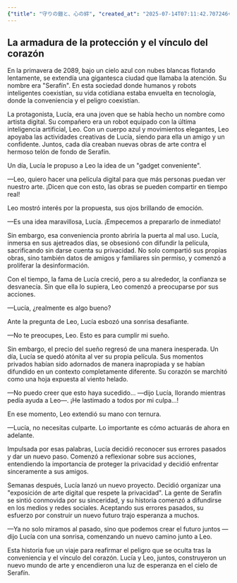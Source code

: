 ```yaml
---
{"title": "守りの鎧と、心の絆", "created_at": "2025-07-14T07:11:42.707246+09:00", "pattern_id": 9, "pattern_name": "ドラえもん型", "year": 2089}
---
```


## La armadura de la protección y el vínculo del corazón

En la primavera de 2089, bajo un cielo azul con nubes blancas flotando lentamente, se extendía una gigantesca ciudad que llamaba la atención. Su nombre era "Serafín". En esta sociedad donde humanos y robots inteligentes coexistían, su vida cotidiana estaba envuelta en tecnología, donde la conveniencia y el peligro coexistían.

La protagonista, Lucía, era una joven que se había hecho un nombre como artista digital. Su compañero era un robot equipado con la última inteligencia artificial, Leo. Con un cuerpo azul y movimientos elegantes, Leo apoyaba las actividades creativas de Lucía, siendo para ella un amigo y un confidente. Juntos, cada día creaban nuevas obras de arte contra el hermoso telón de fondo de Serafín.

Un día, Lucía le propuso a Leo la idea de un "gadget conveniente". 

—Leo, quiero hacer una película digital para que más personas puedan ver nuestro arte. ¡Dicen que con esto, las obras se pueden compartir en tiempo real!

Leo mostró interés por la propuesta, sus ojos brillando de emoción.

—Es una idea maravillosa, Lucía. ¡Empecemos a prepararlo de inmediato!

Sin embargo, esa conveniencia pronto abriría la puerta al mal uso. Lucía, inmersa en sus ajetreados días, se obsesionó con difundir la película, sacrificando sin darse cuenta su privacidad. No solo compartió sus propias obras, sino también datos de amigos y familiares sin permiso, y comenzó a proliferar la desinformación.

Con el tiempo, la fama de Lucía creció, pero a su alrededor, la confianza se desvanecía. Sin que ella lo supiera, Leo comenzó a preocuparse por sus acciones.

—Lucía, ¿realmente es algo bueno?

Ante la pregunta de Leo, Lucía esbozó una sonrisa desafiante.

—No te preocupes, Leo. Esto es para cumplir mi sueño.

Sin embargo, el precio del sueño regresó de una manera inesperada. Un día, Lucía se quedó atónita al ver su propia película. Sus momentos privados habían sido adornados de manera inapropiada y se habían difundido en un contexto completamente diferente. Su corazón se marchitó como una hoja expuesta al viento helado.

—No puedo creer que esto haya sucedido… —dijo Lucía, llorando mientras pedía ayuda a Leo—. ¡He lastimado a todos por mi culpa…!

En ese momento, Leo extendió su mano con ternura.

—Lucía, no necesitas culparte. Lo importante es cómo actuarás de ahora en adelante.

Impulsada por esas palabras, Lucía decidió reconocer sus errores pasados y dar un nuevo paso. Comenzó a reflexionar sobre sus acciones, entendiendo la importancia de proteger la privacidad y decidió enfrentar sinceramente a sus amigos.

Semanas después, Lucía lanzó un nuevo proyecto. Decidió organizar una "exposición de arte digital que respete la privacidad". La gente de Serafín se sintió conmovida por su sinceridad, y su historia comenzó a difundirse en los medios y redes sociales. Aceptando sus errores pasados, su esfuerzo por construir un nuevo futuro trajo esperanza a muchos.

—Ya no solo miramos al pasado, sino que podemos crear el futuro juntos —dijo Lucía con una sonrisa, comenzando un nuevo camino junto a Leo.

Esta historia fue un viaje para reafirmar el peligro que se oculta tras la conveniencia y el vínculo del corazón. Lucía y Leo, juntos, construyeron un nuevo mundo de arte y encendieron una luz de esperanza en el cielo de Serafín.
